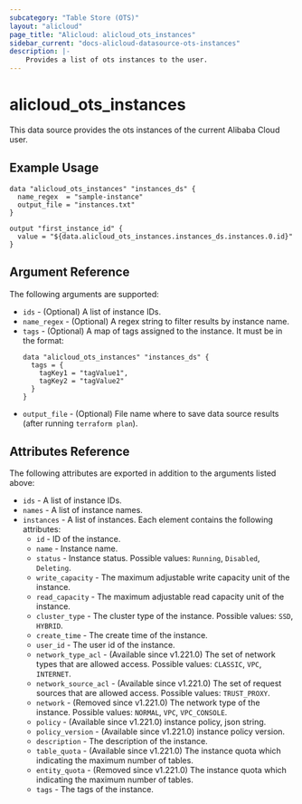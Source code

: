 ```yaml
---
subcategory: "Table Store (OTS)"
layout: "alicloud"
page_title: "Alicloud: alicloud_ots_instances"
sidebar_current: "docs-alicloud-datasource-ots-instances"
description: |-
    Provides a list of ots instances to the user.
---
```


# alicloud\_ots\_instances

This data source provides the ots instances of the current Alibaba Cloud user.

## Example Usage

```
data "alicloud_ots_instances" "instances_ds" {
  name_regex  = "sample-instance"
  output_file = "instances.txt"
}

output "first_instance_id" {
  value = "${data.alicloud_ots_instances.instances_ds.instances.0.id}"
}
```

## Argument Reference

The following arguments are supported:

* `ids` - (Optional) A list of instance IDs.
* `name_regex` - (Optional) A regex string to filter results by instance name.
* `tags` - (Optional) A map of tags assigned to the instance. It must be in the format:
  ```
  data "alicloud_ots_instances" "instances_ds" {
    tags = {
      tagKey1 = "tagValue1",
      tagKey2 = "tagValue2"
    }
  }
  ```
* `output_file` - (Optional) File name where to save data source results (after running `terraform plan`).

## Attributes Reference

The following attributes are exported in addition to the arguments listed above:

* `ids` - A list of instance IDs.
* `names` - A list of instance names.
* `instances` - A list of instances. Each element contains the following attributes:
  * `id` - ID of the instance.
  * `name` - Instance name.
  * `status` - Instance status. Possible values: `Running`, `Disabled`, `Deleting`.
  * `write_capacity` - The maximum adjustable write capacity unit of the instance.
  * `read_capacity` - The maximum adjustable read capacity unit of the instance.
  * `cluster_type` - The cluster type of the instance. Possible values: `SSD`, `HYBRID`.
  * `create_time` - The create time of the instance.
  * `user_id` - The user id of the instance.
  * `network_type_acl` - (Available since v1.221.0) The set of network types that are allowed access. Possible values: `CLASSIC`, `VPC`, `INTERNET`.
  * `network_source_acl` - (Available since v1.221.0) The set of request sources that are allowed access. Possible values: `TRUST_PROXY`.
  * `network` - (Removed since v1.221.0) The network type of the instance. Possible values: `NORMAL`, `VPC`, `VPC_CONSOLE`.
  * `policy` - (Available since v1.221.0) instance policy, json string.
  * `policy_version` - (Available since v1.221.0) instance policy version.
  * `description` - The description of the instance.
  * `table_quota` - (Available since v1.221.0) The instance quota which indicating the maximum number of tables.
  * `entity_quota` - (Removed since v1.221.0) The instance quota which indicating the maximum number of tables.
  * `tags` - The tags of the instance.
	
